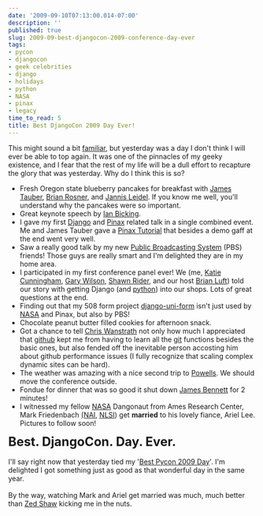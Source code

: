 ```yaml
---
date: '2009-09-10T07:13:00.014-07:00'
description: ''
published: true
slug: 2009-09-best-djangocon-2009-conference-day-ever
tags:
- pycon
- djangocon
- geek celebrities
- django
- holidays
- python
- NASA
- pinax
- legacy
time_to_read: 5
title: Best DjangoCon 2009 Day Ever!
---
```


This might sound a bit <a href="http://pydanny.blogspot.com/2009/03/best-pycon-2009-conference-day-ever.html">familiar</a>, but yesterday was a day I don't think I will ever be able to top again. It was one of the pinnacles of my geeky existence, and I fear that the rest of my life will be a dull effort to recapture the glory that was yesterday. Why do I think this is so?<br /><ul><li>Fresh Oregon state blueberry pancakes for breakfast with <a href="http://jamestauber.com/">James Tauber</a>, <a href="http://oebfare.com/">Brian Rosner</a>, and <a href="http://jannisleidel.com/">Jannis Leidel</a>. If you know me well, you'll understand why the pancakes were so important.</li><li>Great keynote speech by <a href="http://blog.ianbicking.org/">Ian Bicking</a>.<br /></li><li>I gave my first <a href="http://djangoproject.com/">Django</a> and <a href="http://pinaxproject.com/">Pinax</a> related talk in a single combined event. Me and James Tauber gave a <a href="http://www.slideshare.net/pydanny/pinax-tutorial-090909">Pinax Tutorial</a> that besides a demo gaff at the end went very well.</li><li>Saw a really good talk by my new <a href="http://pbs.org/">Public Broadcasting System</a> (PBS) friends! Those guys are really smart and I'm delighted they are in my home area.<br /></li><li>I participated in my first conference panel ever! We (me, <a href="http://elephantangelchild.blogspot.com/">Katie Cunningham</a>, <a href="http://gdub.wordpress.com/">Gary Wilson</a>, <a href="http://pbs.org/">Shawn Rider</a>, and our host <a href="http://lincolnloop.com/">Brian Luft</a>)  told our story with getting Django (and <a href="http://python.org/">python</a>) into our shops. Lots of great questions at the end.</li><li>Finding out that my 508 form project <a href="http://github.com/pydanny/django-uni-form">django-uni-form</a> isn't just used by <a href="http://www.nasa.gov/">NASA</a> and Pinax, but also by PBS!</li><li>Chocolate peanut butter filled cookies for afternoon snack.</li><li>Got a chance to tell <a href="http://defunkt.github.com/">Chris Wanstrath</a> not only how much I appreciated that <a href="http://github.com/">github</a> kept me from having to learn all the <a href="http://git-scm.com/">git</a> functions besides the basic ones, but also fended off the inevitable person accosting him about github performance issues (I fully recognize that scaling complex dynamic sites can be hard).<br /></li><li>The weather was amazing with a nice second trip to <a href="http://www.powells.com/">Powells</a>. We should move the conference outside.</li><li>Fondue for dinner that was so good it shut down <a href="http://jamesbennett.com/">James Bennett</a> for 2 minutes!</li><li>I witnessed my fellow <a href="http://www.nasa.gov/">NASA</a> Dangonaut  from Ames Research Center, Mark Friedenbach <a href="http://astrobiology.nasa.gov/">(NAI</a>, <a href="http://lunarscience.nasa.gov/">NLSI</a>)  get <span style="font-weight: bold;">married</span> to his lovely fiance, Ariel Lee. Pictures to follow soon!<br /></li></ul><span style="font-size: 180%;"><span style="font-weight: bold;">Best. DjangoCon. Day. Ever.</span></span><br /><br />I'll say right now that yesterday tied my '<a href="http://pydanny.blogspot.com/2009/03/best-pycon-2009-conference-day-ever.html">Best Pycon 2009 Day</a>'. I'm delighted I got something just as good as that wonderful day in the same year.<br /><br />By the way, watching Mark and Ariel get married was much, much better than <a href="http://zedshaw.com/">Zed Shaw</a> kicking me in the nuts.